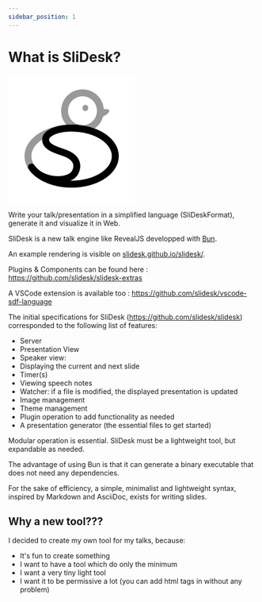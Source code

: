 ```yaml
---
sidebar_position: 1
---
```


# What is SliDesk?

![Logo SliDesk](./logo.png "Logo SliDesk")

Write your talk/presentation in a simplified language (SliDeskFormat), generate it and visualize it in Web.

SliDesk is a new talk engine like RevealJS developped with [Bun](https://bun.sh).

An example rendering is visible on [slidesk.github.io/slidesk/](https://slidesk.github.io/slidesk/).

Plugins & Components can be found here : https://github.com/slidesk/slidesk-extras

A VSCode extension is available too : https://github.com/slidesk/vscode-sdf-language

The initial specifications for SliDesk (https://github.com/slidesk/slidesk) corresponded to the following list of features:

- Server
- Presentation View
- Speaker view:
- Displaying the current and next slide
- Timer(s)
- Viewing speech notes
- Watcher: if a file is modified, the displayed presentation is updated
- Image management
- Theme management
- Plugin operation to add functionality as needed
- A presentation generator (the essential files to get started)

Modular operation is essential. SliDesk must be a lightweight tool, but expandable as needed.

The advantage of using Bun is that it can generate a binary executable that does not need any dependencies.

For the sake of efficiency, a simple, minimalist and lightweight syntax, inspired by Markdown and AsciiDoc, exists for writing slides.

## Why a new tool???

I decided to create my own tool for my talks, because:

- It's fun to create something
- I want to have a tool which do only the minimum
- I want a very tiny light tool
- I want it to be permissive a lot (you can add html tags in without any problem)
